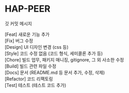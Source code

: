 # HAP-PEER


깃 커밋 메시지

[Feat] 새로운 기능 추가\
[Fix] 버그 수정\
[Design] UI 디자인 변경 (css 등)\
[Style] 코드 수정 없음 (코드 형식, 세미콜론 추가 등)\
[Chore] 빌드 업무, 패키지 매니징, gitignore, 그 외 사소한 수정\
[Build] 빌드 관련 파일 수정\
[Docs] 문서 (README.md 등 문서 추가, 수정, 삭제)\
[Refactor] 코드 리팩토링\
[Test] 테스트 (테스트 코드 추가)
